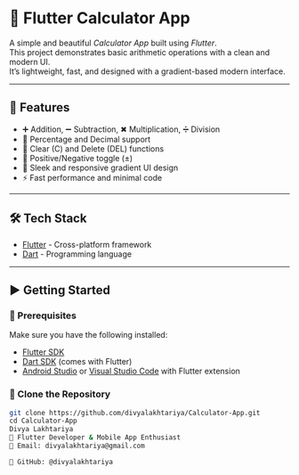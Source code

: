 # 📱 Flutter Calculator App

A simple and beautiful *Calculator App* built using *Flutter*.  
This project demonstrates basic arithmetic operations with a clean and modern UI.  
It’s lightweight, fast, and designed with a gradient-based modern interface.  

---

## 🚀 Features
- ➕ Addition, ➖ Subtraction, ✖ Multiplication, ➗ Division  
- 🟰 Percentage and Decimal support  
- 🔄 Clear (C) and Delete (DEL) functions  
- 🔢 Positive/Negative toggle (±)  
- 🎨 Sleek and responsive gradient UI design  
- ⚡ Fast performance and minimal code  

---

## 🛠 Tech Stack
- [Flutter](https://flutter.dev/) - Cross-platform framework  
- [Dart](https://dart.dev/) - Programming language  

---



## ▶ Getting Started

### ⿡ Prerequisites
Make sure you have the following installed:  
- [Flutter SDK](https://docs.flutter.dev/get-started/install)  
- [Dart SDK](https://dart.dev/get-dart) (comes with Flutter)  
- [Android Studio](https://developer.android.com/studio) or [Visual Studio Code](https://code.visualstudio.com/) with Flutter extension  

### ⿢ Clone the Repository
```bash
git clone https://github.com/divyalakhtariya/Calculator-App.git
cd Calculator-App
Divya Lakhtariya
💼 Flutter Developer & Mobile App Enthusiast
📧 Email: divyalakhtariya@gmail.com

🔗 GitHub: @divyalakhtariya
